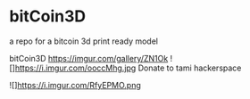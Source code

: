 # bitCoin3D
a repo for a bitcoin 3d print ready model

bitCoin3D https://imgur.com/gallery/ZN1Ok
![]https://i.imgur.com/ooccMhg.jpg
Donate to tami hackerspace 

![]https://i.imgur.com/RfyEPMO.png

